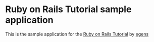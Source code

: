 # Ruby on Rails Tutorial sample application

This is the sample application for the [Ruby on Rails Tutorial](http://railstutorial.org/) by [egens](http://egens.me)